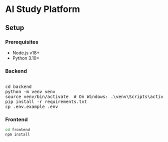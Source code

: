 # AI Study Platform

## Setup

### Prerequisites
- Node.js v18+
- Python 3.10+

### Backend
<pre> 
cd backend
python -m venv venv
source venv/bin/activate  # On Windows: .\venv\Scripts\activate
pip install -r requirements.txt
cp .env.example .env
</pre> 
### Frontend
```bash
cd frontend
npm install
